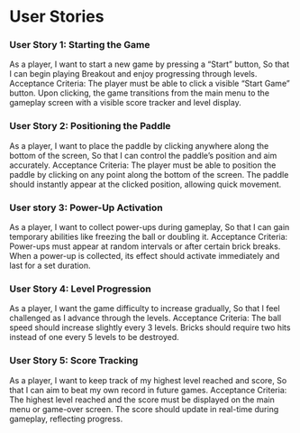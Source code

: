 # User Stories

### User Story 1: Starting the Game
As a player,
I want to start a new game by pressing a “Start” button,
So that I can begin playing Breakout and enjoy progressing through levels.
Acceptance Criteria:
The player must be able to click a visible “Start Game” button.
Upon clicking, the game transitions from the main menu to the gameplay screen with a visible score tracker and level display.

### User Story 2: Positioning the Paddle
As a player,
I want to place the paddle by clicking anywhere along the bottom of the screen, So that I can control the paddle’s position and aim accurately.
Acceptance Criteria:
The player must be able to position the paddle by clicking on any point along the bottom of the screen.
The paddle should instantly appear at the clicked position, allowing quick movement.

### User story 3: Power-Up Activation
As a player,
I want to collect power-ups during gameplay,
So that I can gain temporary abilities like freezing the ball or doubling it.
Acceptance Criteria:
Power-ups must appear at random intervals or after certain brick breaks.
When a power-up is collected, its effect should activate immediately and last for a set duration.

### User Story 4: Level Progression
As a player,
I want the game difficulty to increase gradually,
So that I feel challenged as I advance through the levels.
Acceptance Criteria:
The ball speed should increase slightly every 3 levels.
Bricks should require two hits instead of one every 5 levels to be destroyed.

### User Story 5: Score Tracking
As a player,
I want to keep track of my highest level reached and score,
So that I can aim to beat my own record in future games.
Acceptance Criteria:
The highest level reached and the score must be displayed on the main menu or game-over screen.
The score should update in real-time during gameplay, reflecting progress.